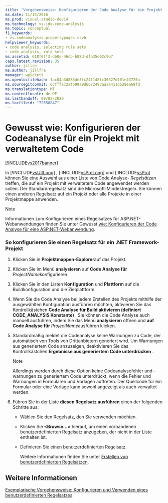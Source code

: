 ```yaml
---
title: 'Vorgehensweise: Konfigurieren der Code Analyse für ein Projekt mit verwaltetem Code | Microsoft-Dokumentation'
ms.date: 11/15/2016
ms.prod: visual-studio-dev14
ms.technology: vs-ide-code-analysis
ms.topic: conceptual
f1_keywords:
- vs.codeanalysis.propertypages.csvb
helpviewer_keywords:
- code analysis, selecting rule sets
- code analysis, rule sets
ms.assetid: 618f6ff3-db0e-46cb-b08d-dfa35e62c9e7
caps.latest.revision: 35
author: jillre
ms.author: jillfra
manager: wpickett
ms.openlocfilehash: 1ac04a3d8834e3fc24f148fc36327d101e43720a
ms.sourcegitcommit: 6cfffa72af599a9d667249caaaa411bb28ea69fd
ms.translationtype: MT
ms.contentlocale: de-DE
ms.lasthandoff: 09/02/2020
ms.locfileid: "72658847"
---
```

# <a name="how-to-configure-code-analysis-for-a-managed-code-project"></a>Gewusst wie: Konfigurieren der Codeanalyse für ein Projekt mit verwaltetem Code
[!INCLUDE[vs2017banner](../includes/vs2017banner.md)]

In [!INCLUDE[vsUltLong](../includes/vsultlong-md.md)] , [!INCLUDE[vsPreLong](../includes/vsprelong-md.md)] und [!INCLUDE[vsPro](../includes/vspro-md.md)] können Sie eine Auswahl aus einer Liste von Code Analyse- *Regelsätzen* treffen, die auf ein Projekt mit verwaltetem Code angewendet werden sollen. Der Standardregelsatz sind die Microsoft-Mindestregeln. Sie können einen anderen Regelsatz auf ein Projekt oder alle Projekte in einer Projektmappe anwenden.

> [!NOTE]
> Informationen zum Konfigurieren eines Regelsatzes für ASP.NET-Webanwendungen finden Sie unter Gewusst [wie: Konfigurieren der Code Analyse für eine ASP.NET-Webanwendung](../code-quality/how-to-configure-code-analysis-for-an-aspnet-web-application.md).

### <a name="to-configure-a-rule-set-for-a-net-framework-project"></a>So konfigurieren Sie einen Regelsatz für ein .NET Framework-Projekt

1. Klicken Sie in **Projektmappen-Explorer**auf das Projekt.

2. Klicken Sie im Menü **analysieren** auf **Code Analyse für** *ProjectName*konfigurieren.

3. Klicken Sie in den Listen **Konfiguration** und **Plattform** auf die Buildkonfiguration und die Zielplattform.

4. Wenn Sie die Code Analyse bei jedem Erstellen des Projekts mithilfe der ausgewählten Konfiguration ausführen möchten, aktivieren Sie das Kontrollkästchen **Code Analyse für Build aktivieren (definiert CODE_ANALYSIS Konstante)** . Sie können die Code Analyse auch manuell ausführen, indem Sie das Menü **analysieren** öffnen und **auf Code Analyse für** *ProjectName*ausführen klicken.

5. Standardmäßig meldet die Codeanalyse keine Warnungen zu Code, der automatisch von Tools von Drittanbietern generiert wird. Um Warnungen aus generiertem Code anzuzeigen, deaktivieren Sie das Kontrollkästchen **Ergebnisse aus generiertem Code unterdrücken** .

    > [!NOTE]
    > Allerdings werden durch diese Option keine Codeanalysefehler und -warnungen zu generiertem Code unterdrückt, wenn die Fehler und Warnungen in Formularen und Vorlagen auftreten. Der Quellcode für ein Formular oder eine Vorlage kann sowohl angezeigt als auch verwaltet werden.

6. Führen Sie in der Liste **diesen Regelsatz ausführen** einen der folgenden Schritte aus:

    - Wählen Sie den Regelsatz, den Sie verwenden möchten.

    - Klicken Sie **\<Browse...>** hierauf, um einen vorhandenen benutzerdefinierten Regelsatz anzugeben, der nicht in der Liste enthalten ist.

    - Definieren Sie einen benutzerdefinierten Regelsatz.

         Weitere Informationen finden Sie unter [Erstellen von benutzerdefinierten Regelsätzen](../code-quality/creating-custom-code-analysis-rule-sets.md).

## <a name="see-also"></a>Weitere Informationen
 [Exemplarische Vorgehensweise: Konfigurieren und Verwenden eines benutzerdefinierten Regelsatzes](../code-quality/walkthrough-configuring-and-using-a-custom-rule-set.md)
